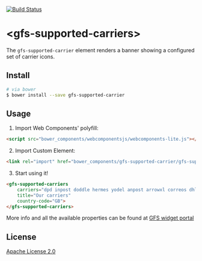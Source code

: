 [![Build Status](https://travis-ci.org/GlobalFreightSolutions/gfs-supported-carrier.svg?branch=develop)](https://travis-ci.org/GlobalFreightSolutions/gfs-supported-carrier)


# &lt;gfs-supported-carriers&gt;

The `gfs-supported-carrier` element renders a banner showing a configured set of carrier icons.

## Install

```bash
# via bower
$ bower install --save gfs-supported-carrier
```

## Usage

1. Import Web Components' polyfill:

```html
<script src="bower_components/webcomponentsjs/webcomponents-lite.js"></script>
```

2. Import Custom Element:

```html
<link rel="import" href="bower_components/gfs-supported-carrier/gfs-supported-carrier.html">
```

3. Start using it!

<!---
```
<custom-element-demo>
    <template>
        <script src="../webcomponentsjs/webcomponents-lite.js"></script>
        <link rel="import" href="gfs-supported-carrier.html">
        <next-code-block></next-code-block>
    </template>
</custom-element-demo>
```
-->

```html
<gfs-supported-carriers
	carriers="dpd inpost doddle hermes yodel anpost arrowxl correos dhlexpress"
	title="Our carriers"
    country-code="GB">
</gfs-supported-carriers>
```

More info and all the available properties can be found at [GFS widget portal](http://gfsdeveloperportal.azurewebsites.net/documentation/gfs-checkout/the-gfs-checkout-widgets/supported-carriers-widget/ "The Supported Carriers Widget")


## License

[Apache License 2.0](https://www.apache.org/licenses/LICENSE-2.0.html)
